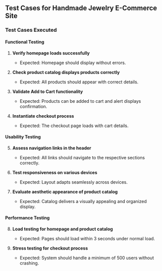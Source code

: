 ## Test Cases for Handmade Jewelry E-Commerce Site

### Test Cases Executed

#### Functional Testing
1. **Verify homepage loads successfully** 
   - Expected: Homepage should display without errors.

2. **Check product catalog displays products correctly** 
   - Expected: All products should appear with correct details.

3. **Validate Add to Cart functionality** 
   - Expected: Products can be added to cart and alert displays confirmation.

4. **Instantiate checkout process** 
   - Expected: The checkout page loads with cart details.

#### Usability Testing
5. **Assess navigation links in the header** 
   - Expected: All links should navigate to the respective sections correctly.

6. **Test responsiveness on various devices** 
   - Expected: Layout adapts seamlessly across devices.

7. **Evaluate aesthetic appearance of product catalog** 
   - Expected: Catalog delivers a visually appealing and organized display.

#### Performance Testing
8. **Load testing for homepage and product catalog** 
   - Expected: Pages should load within 3 seconds under normal load.

9. **Stress testing for checkout process** 
   - Expected: System should handle a minimum of 500 users without crashing.
